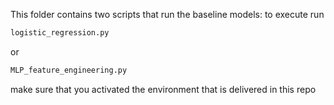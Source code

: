 This folder contains two scripts that run the baseline models: 
to execute run  
```sh
logistic_regression.py
```
or
 ```sh
 MLP_feature_engineering.py
 ```
make sure that you activated the environment that is delivered in this repo
